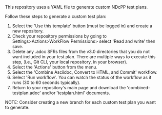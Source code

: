 This repository uses a YAML file to generate custom NDcPP test plans.

Follow these steps to generate a custom test plan:

1. Select the 'Use this template' button (must be logged in) and create a new repository.
2. Check your repository permissions by going to Settings>Actions>WorkFlow Permissions> select 'Read and write' then save.
3. Delete any .adoc SFRs files from the v3.0 directories that you do not want included in your test plan. There are multiple ways to execute this step, (i.e., Git CLI, your local repository, in your browser).
4. Select the 'Actions' button from the menu.
5. Select the 'Combine Asciidoc, Convert to HTML, and Commit' workflow.
6. Select 'Run workflow'. You can watch the status of the workflow as it runs (30 to 60 seconds typically).
7. Return to your repository's main page and download the 'combined-testplan.adoc' and/or 'testplan.html' documents.

NOTE: Consider creating a new branch for each custom test plan you want to generate.
